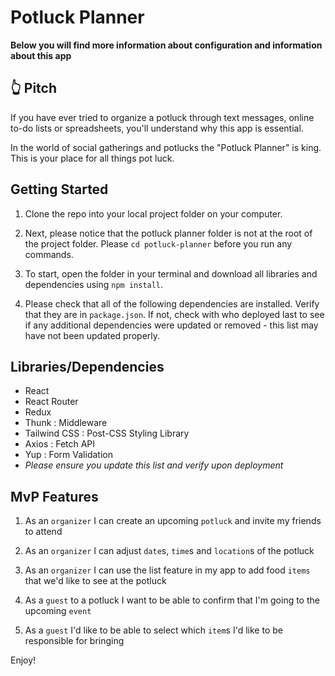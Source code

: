 # Potluck Planner

**Below you will find more information about configuration and information about this app**

## 👆 Pitch
If you have ever tried to organize a potluck through text messages, online to-do lists or spreadsheets, you'll understand why this app is essential. 

In the world of social gatherings and potlucks the "Potluck Planner" is king. This is your place for all things pot luck.

## Getting Started

1. Clone the repo into your local project folder on your computer. 

2. Next, please notice that the potluck planner folder is not at the root of the project folder. Please `cd potluck-planner` before you run any commands.

3. To start, open the folder in your terminal and download all libraries and dependencies using `npm install`.

4. Please check that all of the following dependencies are installed. Verify that they are in `package.json`. If not, check with who deployed last to see if any additional dependencies were updated or removed - this list may have not been updated properly. 

## Libraries/Dependencies
* React 
* React Router
* Redux 
* Thunk : Middleware 
* Tailwind CSS : Post-CSS Styling Library
* Axios : Fetch API
* Yup : Form Validation
* _Please ensure you update this list and verify upon deployment_

## MvP Features
1. As an `organizer` I can create an upcoming `potluck` and invite my friends to attend

2. As an `organizer` I can adjust `date`s, `time`s and `location`s of the potluck

3. As an `organizer` I can use the list feature in my app to add food `items` that we'd like to see at the potluck

4. As a `guest` to a potluck I want to be able to confirm that I'm going to the upcoming `event`

5. As a `guest` I'd like to be able to select which `item`s I'd like to be responsible for bringing


Enjoy!

## 